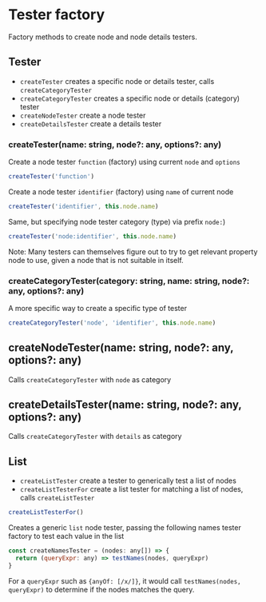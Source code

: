 # Tester factory

Factory methods to create node and node details testers.

## Tester

* `createTester` creates a specific node or details tester, calls `createCategoryTester`
* `createCategoryTester` creates a specific node or details (category) tester
* `createNodeTester` create a node tester
* `createDetailsTester` create a details tester

### createTester(name: string, node?: any, options?: any)

Create a node tester `function` (factory) using current `node` and `options`

```js
createTester('function')
```

Create a node tester `identifier` (factory) using `name` of current node

```js
createTester('identifier', this.node.name)
```

Same, but specifying node tester category (type) via prefix `node:`)

```js
createTester('node:identifier', this.node.name)
```

Note: Many testers can themselves figure out to try to get relevant property node to use, given a node that is not suitable in itself.

### createCategoryTester(category: string, name: string, node?: any, options?: any)

A more specific way to create a specific type of tester

```js
createCategoryTester('node', 'identifier', this.node.name)
```

## createNodeTester(name: string, node?: any, options?: any)

Calls `createCategoryTester` with `node` as category

## createDetailsTester(name: string, node?: any, options?: any)

Calls `createCategoryTester` with `details` as category

## List

* `createListTester` create a tester to generically test a list of nodes
* `createListTesterFor` create a list tester for matching a list of nodes, calls `createListTester`

```js
createListTesterFor()
```

Creates a generic `list` node tester, passing the following names tester factory to test each value in the list

```js
const createNamesTester = (nodes: any[]) => {
  return (queryExpr: any) => testNames(nodes, queryExpr)
}
```

For a `queryExpr` such as `{anyOf: [/x/]}`, it would call `testNames(nodes, queryExpr)` to determine if the nodes matches the query.
